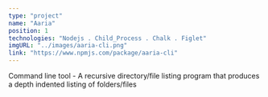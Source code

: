 ```yaml
---
type: "project"
name: "Aaria"
position: 1
technologies: "Nodejs . Child_Process . Chalk . Figlet"
imgURL: "../images/aaria-cli.png"
link: "https://www.npmjs.com/package/aaria-cli"
---
```


Command line tool - A recursive directory/file listing program that produces a depth indented listing of folders/files